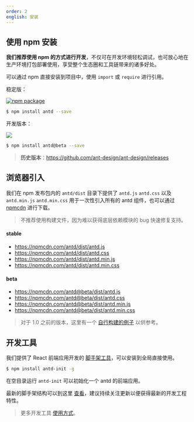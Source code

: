 ```yaml
---
order: 2
english: 安装
---
```


## 使用 npm 安装

**我们推荐使用 npm 的方式进行开发**，不仅可在开发环境轻松调试，也可放心地在生产环境打包部署使用，享受整个生态圈和工具链带来的诸多好处。

可以通过 npm 直接安装到项目中，使用 `import` 或 `require` 进行引用。

稳定版：

[![npm package](http://img.shields.io/npm/v/antd.svg?style=flat-square)](https://www.npmjs.org/package/antd)

```bash
$ npm install antd --save
```

开发版本：

[![](https://cnpmjs.org/badge/v/antd.svg?&tag=beta&subject=npm)](https://www.npmjs.org/package/antd)

```bash
$ npm install antd@beta --save
```

> **历史版本**：https://github.com/ant-design/ant-design/releases


## 浏览器引入

我们在 npm 发布包内的 `antd/dist` 目录下提供了 `antd.js` `antd.css` 以及 `antd.min.js` `antd.min.css` 用于一次性引入所有的 antd 组件，也可以通过 [npmcdn](https://npmcdn.com/) 进行下载。

> 不推荐使用构建文件，因为难以获得底层依赖模块的 bug 快速修复支持。

#### stable

- https://npmcdn.com/antd/dist/antd.js
- https://npmcdn.com/antd/dist/antd.css
- https://npmcdn.com/antd/dist/antd.min.js
- https://npmcdn.com/antd/dist/antd.min.css

#### beta

- https://npmcdn.com/antd@beta/dist/antd.js
- https://npmcdn.com/antd@beta/dist/antd.css
- https://npmcdn.com/antd@beta/dist/antd.min.js
- https://npmcdn.com/antd@beta/dist/antd.min.css

> 对于 1.0 之前的版本，这里有一个 [自行构建的例子](https://github.com/ant-design/antd-init/tree/master/examples/build-antd-standalone) 以供参考。

## 开发工具

我们提供了 React 前端应用开发的 [脚手架工具](https://github.com/ant-design/antd-init)，可以安装到全局直接使用。

```bash
$ npm install antd-init -g
```

在空目录运行 `antd-init` 可以初始化一个 antd 的前端应用。

最新的脚手架结构可以到这里 [查看](https://github.com/ant-design/antd-init/tree/master/boilerplate)，建议持续关注更新以便获得最新的开发工程特性。

> 更多开发工具 [使用方式](http://ant-tool.github.io/)。
